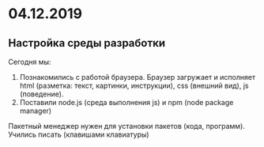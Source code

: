 # 04.12.2019

## Настройка среды разработки

Сегодня мы:

1. Познакомились с работой браузера. Браузер загружает и исполняет html (разметка: текст, картинки, инструкции), css (внешний вид), js (поведение).
1. Поставили node.js (среда выполнения js) и npm (node package manager)

Пакетный менеджер нужен для установки пакетов (кода, программ). Учились писать (клавишами клавиатуры)
